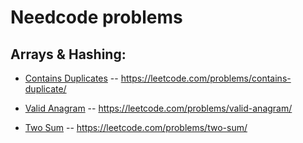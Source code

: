 # Needcode problems

## Arrays & Hashing:

-   [Contains Duplicates](Arrays_and_Hashing/containsDuplicate.js)
    -- https://leetcode.com/problems/contains-duplicate/

-   [Valid Anagram](Arrays_and_Hashing/validAnagram.js)
    -- https://leetcode.com/problems/valid-anagram/

-   [Two Sum](Arrays_and_Hashing/twoSum.js)
    -- https://leetcode.com/problems/two-sum/
